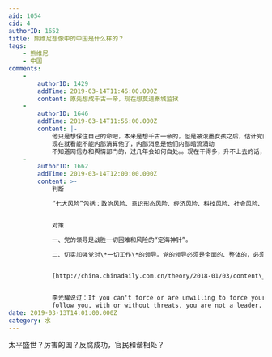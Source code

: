 ```yaml
---
aid: 1054
cid: 4
authorID: 1652
title: 熊维尼想像中的中国是什么样的？
tags:
    - 熊维尼
    - 中国
comments:
    -
        authorID: 1429
        addTime: 2019-03-14T11:46:00.000Z
        content: 原先想成千古一帝，现在想莫进秦城监狱
    -
        authorID: 1646
        addTime: 2019-03-14T11:56:00.000Z
        content: |-
            他只是想保住自己的命吧，本来是想千古一帝的，但是被泼墨女孩之后，估计党内争议也很大，就不敢说啥了  
            现在就看能不能内部清算他了，内部消息是他们内部暗流涌动  
            不知道网信办和舆情部门的，过几年会如何自处。。现在干得多，升不上去的话，过几年都要被拉清单
    -
        authorID: 1662
        addTime: 2019-03-14T12:00:00.000Z
        content: >-
            判断  

            “七大风险”包括：政治风险、意识形态风险、经济风险、科技风险、社会风险、外部环境风险、党的建设风险。


            对策  

            一、党的领导是战胜一切困难和风险的“定海神针”。  

            二、切实加强党对\*一切工作\*的领导。党的领导必须是全面的、整体的，必须体现到经济、政治、文化、社会、生态文明建设和国防军队、祖国统一、外交、党的建设等各方面。


            [http://china.chinadaily.com.cn/theory/2018-01/03/content\_35430876.htm](http://china.chinadaily.com.cn/theory/2018-01/03/content_35430876.htm)


            李光耀说过：If you can't force or are unwilling to force your people to
            follow you, with or without threats, you are not a leader.
date: 2019-03-13T14:01:00.000Z
category: 水
---
```


太平盛世？厉害的国？反腐成功，官民和谐相处？
